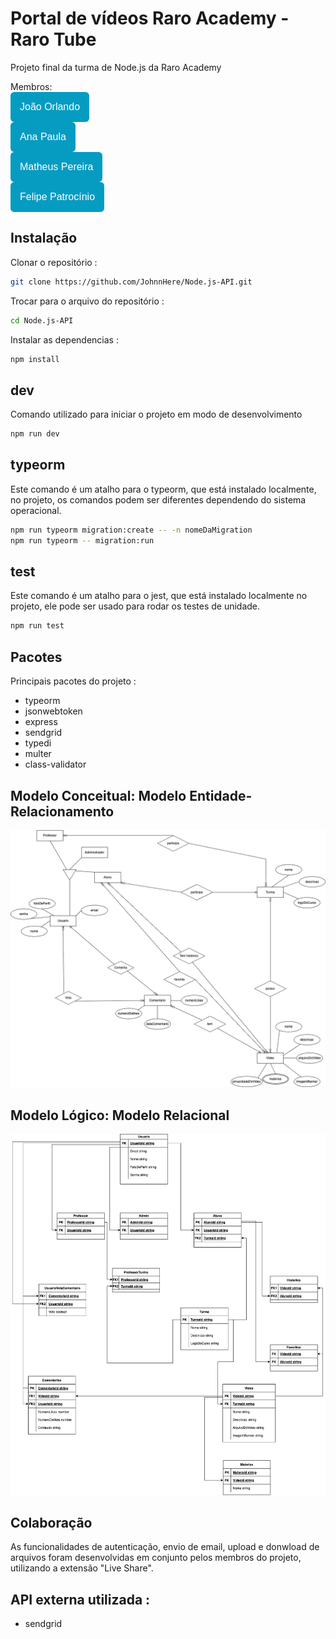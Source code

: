 # Portal de vídeos Raro Academy - Raro Tube

Projeto final da turma de Node.js da Raro Academy

Membros: <br>
<a href="https://github.com/JohnnHere"><button style="background: #069cc2; border-radius: 6px; padding: 15px; cursor: pointer; color: #fff; border: none; font-size: 16px;">João Orlando</button></a>
<br>
<a href="https://github.com/anapaula-noleto"><button style="background: #069cc2; border-radius: 6px; padding: 15px; cursor: pointer; color: #fff; border: none; font-size: 16px;">Ana Paula</button></a>
<br>
<a href="https://github.com/SantosMatheus8"><button style="background: #069cc2; border-radius: 6px; padding: 15px; cursor: pointer; color: #fff; border: none; font-size: 16px;">Matheus Pereira</button></a>
<br>
<a href="https://github.com/patr0ci"><button style="background: #069cc2; border-radius: 6px; padding: 15px; cursor: pointer; color: #fff; border: none; font-size: 16px;">Felipe Patrocínio</button></a>
<br>

## Instalação

Clonar o repositório :

```bash
git clone https://github.com/JohnnHere/Node.js-API.git
```

Trocar para o arquivo do repositório :

```bash
cd Node.js-API
```

Instalar as dependencias :

```bash
npm install
```

## dev

Comando utilizado para iniciar o projeto em modo de desenvolvimento

```bash
npm run dev
```

## typeorm

Este comando é um atalho para o typeorm, que está instalado localmente, no projeto, os comandos podem ser diferentes dependendo do sistema operacional.

```bash
npm run typeorm migration:create -- -n nomeDaMigration
npm run typeorm -- migration:run
```

## test

Este comando é um atalho para o jest, que está instalado localmente no projeto, ele pode ser usado para rodar os testes de unidade.

```bash
npm run test
```
## Pacotes

Principais pacotes do projeto :

- typeorm
- jsonwebtoken
- express
- sendgrid
- typedi
- multer
- class-validator

## Modelo Conceitual: Modelo Entidade-Relacionamento

![ModeloEntidadeRelacionamento](modeloEntidadeRelacionamento.png)

## Modelo Lógico: Modelo Relacional

![ModeloLogico](modeloLogico.png)

## Colaboração

As funcionalidades de autenticação, envio de email, upload e donwload de arquivos foram desenvolvidas em conjunto pelos membros do projeto, utilizando a extensão "Live Share".

## API externa utilizada :

- sendgrid
